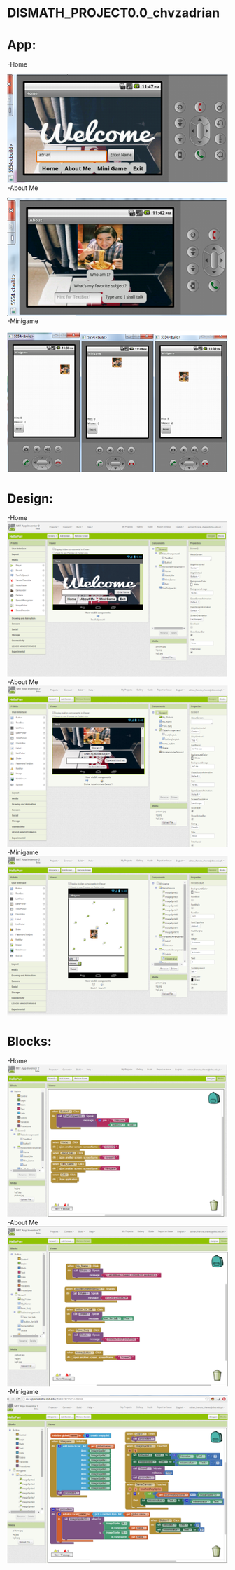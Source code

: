 # DISMATH_PROJECT0.0_chvzadrian

# App:
  -Home
  
  ![ScreenShot](home.png)
  -About Me
  
  ![ScreenShot](about.me.png)
  -Minigame
  
  ![ScreenShot](minigame.png)
# Design:
  -Home
  ![ScreenShot](home.design.png)
  -About Me
  ![ScreenShot](about.me.design.png)
  -Minigame
  ![ScreenShot](minigame.design.png)
# Blocks:
  -Home
  ![ScreenShot](home.blocks.png)
  -About Me
  ![ScreenShot](about.me.blocks.png)
  -Minigame
  ![ScreenShot](minigame.blocks.png)
